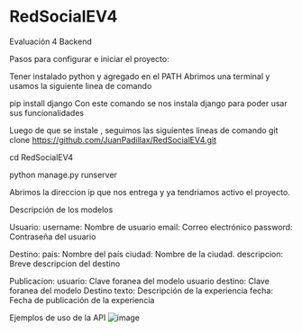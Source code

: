 # RedSocialEV4
Evaluación 4 Backend

Pasos para configurar e iniciar el proyecto:

Tener instalado python y agregado en el PATH
Abrimos una terminal y usamos la siguiente linea de comando

pip install django
Con este comando se nos instala django para poder usar sus funcionalidades

Luego de que se instale , seguimos las siguientes lineas de comando
git clone https://github.com/JuanPadillax/RedSocialEV4.git

cd RedSocialEV4

python manage.py runserver

Abrimos la direccion ip que nos entrega y ya tendriamos activo el proyecto.

Descripción de los modelos

Usuario:
username: Nombre de usuario
email: Correo electrónico
password: Contraseña del usuario

Destino:
pais: Nombre del país
ciudad: Nombre de la ciudad.
descripcion: Breve descripcion del destino

Publicacion:
usuario: Clave foranea del modelo usuario
destino: Clave foranea del modelo Destino
texto: Descripción de la experiencia
fecha: Fecha de publicación de la experiencia

Ejemplos de uso de la API
![image](https://github.com/user-attachments/assets/96fa1c21-852a-4f44-95f9-3286c522cce7)



